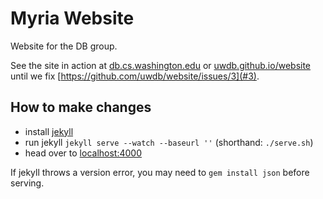 # Myria Website

Website for the DB group.

See the site in action at [db.cs.washington.edu](http://db.cs.washington.edu/) or [uwdb.github.io/website](https://uwdb.github.io/website) until we fix [https://github.com/uwdb/website/issues/3](#3).

## How to make changes

* install [jekyll](http://jekyllrb.com/)
* run jekyll `jekyll serve --watch --baseurl ''` (shorthand: `./serve.sh`)
* head over to [localhost:4000](http://127.0.0.1:4000)

If jekyll throws a version error, you may need to `gem install json` before serving.
